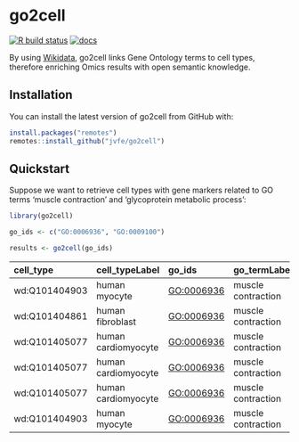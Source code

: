 
<!-- README.md is generated from README.Rmd. Please edit that file -->

# go2cell

<!-- badges: start -->

[![R build
status](https://github.com/jvfe/go2cell/workflows/R-CMD-check/badge.svg)](https://github.com/jvfe/go2cell/actions)
[![docs](https://github.com/jvfe/go2cell/workflows/pkgdown/badge.svg)](https://jvfe.github.io/go2cell/index.html)
<!-- badges: end -->

By using [Wikidata](https://www.wikidata.org/wiki/Wikidata:Main_Page),
go2cell links Gene Ontology terms to cell types, therefore enriching
Omics results with open semantic knowledge.

## Installation

You can install the latest version of go2cell from GitHub with:

``` r
install.packages("remotes")
remotes::install_github("jvfe/go2cell")
```

## Quickstart

Suppose we want to retrieve cell types with gene markers related to GO
terms ‘muscle contraction’ and ‘glycoprotein metabolic process’:

``` r
library(go2cell)

go_ids <- c("GO:0006936", "GO:0009100")

results <- go2cell(go_ids)
```

| cell\_type    | cell\_typeLabel     | go\_ids      | go\_termLabel      | geneLabel |
| :------------ | :------------------ | :----------- | :----------------- | :-------- |
| wd:Q101404903 | human myocyte       | <GO:0006936> | muscle contraction | ANKRD2    |
| wd:Q101404861 | human fibroblast    | <GO:0006936> | muscle contraction | TBX20     |
| wd:Q101405077 | human cardiomyocyte | <GO:0006936> | muscle contraction | TBX20     |
| wd:Q101405077 | human cardiomyocyte | <GO:0006936> | muscle contraction | CKMT2     |
| wd:Q101405077 | human cardiomyocyte | <GO:0006936> | muscle contraction | MYBPC3    |
| wd:Q101404903 | human myocyte       | <GO:0006936> | muscle contraction | MYH1      |
